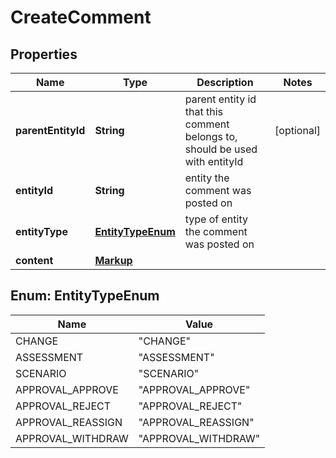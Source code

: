 

# CreateComment


## Properties

| Name | Type | Description | Notes |
|------------ | ------------- | ------------- | -------------|
|**parentEntityId** | **String** | parent entity id that this comment belongs to, should be used with entityId |  [optional] |
|**entityId** | **String** | entity the comment was posted on |  |
|**entityType** | [**EntityTypeEnum**](#EntityTypeEnum) | type of entity the comment was posted on |  |
|**content** | [**Markup**](Markup.md) |  |  |



## Enum: EntityTypeEnum

| Name | Value |
|---- | -----|
| CHANGE | &quot;CHANGE&quot; |
| ASSESSMENT | &quot;ASSESSMENT&quot; |
| SCENARIO | &quot;SCENARIO&quot; |
| APPROVAL_APPROVE | &quot;APPROVAL_APPROVE&quot; |
| APPROVAL_REJECT | &quot;APPROVAL_REJECT&quot; |
| APPROVAL_REASSIGN | &quot;APPROVAL_REASSIGN&quot; |
| APPROVAL_WITHDRAW | &quot;APPROVAL_WITHDRAW&quot; |



